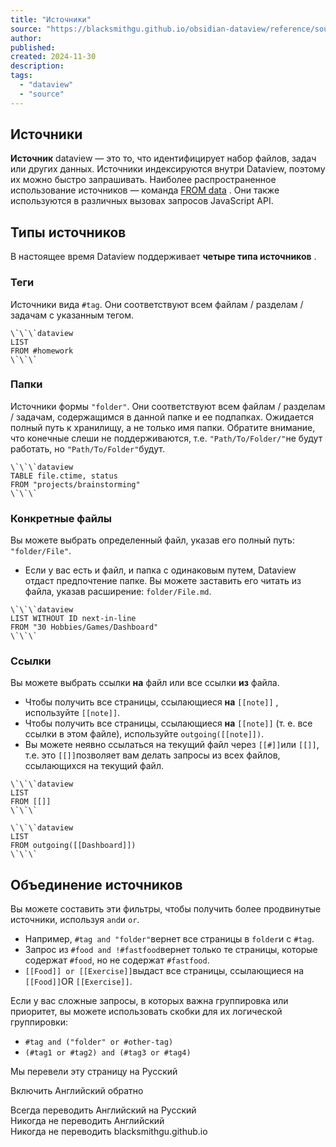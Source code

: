 ```yaml
---
title: "Источники"
source: "https://blacksmithgu.github.io/obsidian-dataview/reference/sources/"
author:
published:
created: 2024-11-30
description:
tags:
  - "dataview"
  - "source"
---
```

## Источники

**Источник** dataview — это то, что идентифицирует набор файлов, задач или других данных. Источники индексируются внутри Dataview, поэтому их можно быстро запрашивать. Наиболее распространенное использование источников — команда [FROM data](https://blacksmithgu.github.io/obsidian-dataview/reference/queries#from) . Они также используются в различных вызовах запросов JavaScript API.

## Типы источников

В настоящее время Dataview поддерживает **четыре типа источников** .

### Теги

Источники вида `#tag`. Они соответствуют всем файлам / разделам / задачам с указанным тегом.

```
\`\`\`dataview
LIST
FROM #homework
\`\`\`
```

### Папки

Источники формы `"folder"`. Они соответствуют всем файлам / разделам / задачам, содержащимся в данной папке и ее подпапках. Ожидается полный путь к хранилищу, а не только имя папки. Обратите внимание, что конечные слеши не поддерживаются, т.е. `"Path/To/Folder/"`не будут работать, но `"Path/To/Folder"`будут.

```
\`\`\`dataview
TABLE file.ctime, status
FROM "projects/brainstorming"
\`\`\`
```

### Конкретные файлы

Вы можете выбрать определенный файл, указав его полный путь: `"folder/File"`.

- Если у вас есть и файл, и папка с одинаковым путем, Dataview отдаст предпочтение папке. Вы можете заставить его читать из файла, указав расширение: `folder/File.md`.

```
\`\`\`dataview
LIST WITHOUT ID next-in-line
FROM "30 Hobbies/Games/Dashboard"
\`\`\`
```

### Ссылки

Вы можете выбрать ссылки **на** файл или все ссылки **из** файла.

- Чтобы получить все страницы, ссылающиеся **на** `[[note]]` , используйте `[[note]]`.
- Чтобы получить все страницы, ссылающиеся **на** `[[note]]` (т. е. все ссылки в этом файле), используйте `outgoing([[note]])`.
- Вы можете неявно ссылаться на текущий файл через `[[#]]`или `[[]]`, т.е. это `[[]]`позволяет вам делать запросы из всех файлов, ссылающихся на текущий файл.

```
\`\`\`dataview
LIST
FROM [[]]
\`\`\`

\`\`\`dataview
LIST
FROM outgoing([[Dashboard]])
\`\`\`
```

## Объединение источников

Вы можете составить эти фильтры, чтобы получить более продвинутые источники, используя `and`и `or`.

- Например, `#tag and "folder"`вернет все страницы в `folder`и с `#tag`.
- Запрос из `#food and !#fastfood`вернет только те страницы, которые содержат `#food`, но не содержат `#fastfood`.
- `[[Food]] or [[Exercise]]`выдаст все страницы, ссылающиеся на `[[Food]]`OR `[[Exercise]]`.

Если у вас сложные запросы, в которых важна группировка или приоритет, вы можете использовать скобки для их логической группировки:

- `#tag and ("folder" or #other-tag)`
- `(#tag1 or #tag2) and (#tag3 or #tag4)`

Мы перевели эту страницу на Русский

Включить Английский обратно

Всегда переводить Английский на Русский  
Никогда не переводить Английский  
Никогда не переводить blacksmithgu.github.io